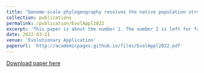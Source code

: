 ```yaml
---
title: "Genome-scale phylogeography resolves the native population structure of the Asian longhorned beetle, __Anoplophora glabripennis__ (Motschulsky)"
collection: publications
permalink: /publication/EvolAppl2022
excerpt: 'This paper is about the number 1. The number 2 is left for future work.'
date: 2022-03-21
venue: 'Evolutionary Application'
paperurl: 'http://academicpages.github.io/files/EvolAppl2022.pdf'
---
```

[Download paper here](http://mimingcui.github.io/files/EvolAppl2022.pdf)
